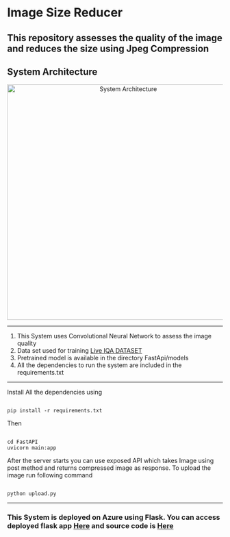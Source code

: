 <h1>Image Size Reducer</h1>

<h2>This repository assesses the quality of the image and reduces the size using Jpeg Compression</h2>
<h2>System Architecture</h2>
<p align="center">
  <img src="https://user-images.githubusercontent.com/54111420/185777202-2528c280-911c-40c2-b83d-aea4625ea2f5.png" width="550" title="System Architecture">
</p>
<hr>
<ol>
  <li>This System uses Convolutional Neural Network to assess the image quality</li>
  <li>Data set used for training <a href="https://live.ece.utexas.edu/research/quality/subjective.htm"> Live IQA DATASET</a></li>
  <li>Pretrained model is available in the directory FastApi/models
  <li>All the dependencies to run the system are included in the requirements.txt</li>
</ol>
<hr>
Install All the dependencies using
<pre><code>
pip install -r requirements.txt 
</code></pre>
Then
<pre><code>
cd FastAPI
uvicorn main:app
</code></pre>
After the server starts you can use exposed API which takes Image using post method and returns compressed image as response.
To upload the image run following command
<pre><code>
python upload.py
</code></pre>
<hr>
<h3>This System is deployed on Azure using Flask. You can access deployed flask app <a href='https://imagesizereducer.azurewebsites.net/'>Here</a> and source code is <a href='https://github.com/VaibhavPatil4240/Image-Size-Reducer-Flask'>Here</a></h3>
